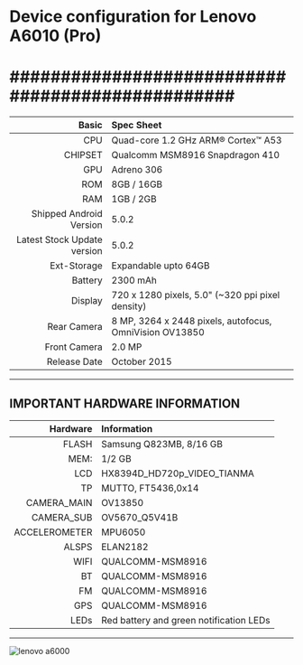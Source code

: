 # Device configuration for Lenovo A6010 (Pro)

#################################################
==================================================
Basic   | Spec Sheet
-------:|:-------------------------
CPU     | Quad-core 1.2 GHz ARM® Cortex™ A53
CHIPSET | Qualcomm MSM8916 Snapdragon 410
GPU     | Adreno 306
ROM     | 8GB / 16GB 
RAM     | 1GB / 2GB
Shipped Android Version | 5.0.2
Latest Stock Update version | 5.0.2
Ext-Storage | Expandable upto 64GB
Battery | 2300 mAh
Display | 720 x 1280 pixels, 5.0"  (~320 ppi pixel density)
Rear Camera  | 8 MP, 3264 x 2448 pixels, autofocus, OmniVision OV13850
Front Camera | 2.0 MP
Release Date | October 2015
---------------------------------------------------------------------
IMPORTANT HARDWARE INFORMATION
---------------------------------------------------------------------
|Hardware | Information |
--------:|:-------------------------
FLASH    | Samsung Q823MB, 8/16 GB 
MEM:     | 1/2 GB
LCD      | HX8394D_HD720p_VIDEO_TIANMA
TP       | MUTTO, FT5436,0x14
CAMERA_MAIN | OV13850
CAMERA_SUB | OV5670_Q5V41B
ACCELEROMETER | MPU6050
ALSPS    | ELAN2182
WIFI     | QUALCOMM-MSM8916
BT       | QUALCOMM-MSM8916
FM       | QUALCOMM-MSM8916
GPS      | QUALCOMM-MSM8916
LEDs     | Red battery and green notification LEDs
---------------------------------------------------------------------


![lenovo a6000](https://img.aleco.com.ua/products/_original/5568807_p17469_1780048_smartfon_lenovo_a6010_music_black_pa220040ua.jpg)
